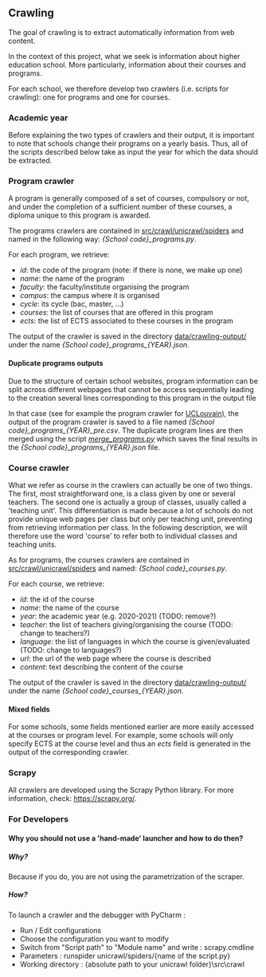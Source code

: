 ## Crawling

The goal of crawling is to extract automatically information from web content.

In the context of this project, what we seek is information about higher education school.
More particularly, information about their courses and programs.

For each school, we therefore develop two crawlers (i.e. scripts for crawling): one for programs and one for courses.

### Academic year

Before explaining the two types of crawlers and their output, it is important to note that 
schools change their programs on a yearly basis. Thus, all of the scripts described below take as 
input the year for which the data should be extracted.

### Program crawler

A program is generally composed of a set of courses, compulsory or not, and under the completion of a sufficient number
of these courses, a diploma unique to this program is awarded.

The programs crawlers are contained in [src/crawl/unicrawl/spiders](unicrawl/spiders) and named in the following way: 
*{School code}_programs.py*.

For each program, we retrieve:
- *id*: the code of the program (note: if there is none, we make up one)
- *name*: the name of the program
- *faculty*: the faculty/institute organising the program
- *campus*: the campus where it is organised
- *cycle*: its cycle (bac, master, ...)
- *courses*: the list of courses that are offered in this program
- *ects*: the list of ECTS associated to these courses in the program

The output of the crawler is saved in the directory [data/crawling-output/](../../data/crawling-output) 
under the name *{School code}\_programs\_{YEAR}.json*.

#### Duplicate programs outputs
Due to the structure of certain school websites, program information can be split across different webpages
that cannot be access sequentially leading to the creation several lines corresponding
to this program in the output file

In that case (see for example the program crawler for [UCLouvain](unicrawl/spiders/ucl_programs.py)), the output
of the program crawler is saved to a file named *{School code}\_programs\_{YEAR}\_pre.csv*.
The duplicate program lines are then merged using the script [*merge_programs.py*](merge_programs.py) which 
saves the final results in the *{School code}\_programs\_{YEAR}.json* file.


### Course crawler

What we refer as course in the crawlers can actually be one of two things. 
The first, most straightforward one, is a class given by one or several teachers. 
The second one is actually a group of classes, usually called a 'teaching unit'.
This differentiation is made because a lot of schools do not provide unique web pages per class
but only per teaching unit, preventing from retrieving information per class.
In the following description, we will therefore use the word 'course' to refer both 
to individual classes and teaching units.

As for programs, the courses crawlers are contained in [src/crawl/unicrawl/spiders](unicrawl/spiders) 
and named: *{School code}_courses.py*.

For each course, we retrieve:
- *id*: the id of the course
- *name*: the name of the course
- *year*: the academic year (e.g. 2020-2021) (TODO: remove?)  
- *teacher*: the list of teachers giving/organising the course (TODO: change to teachers?)
- *language*: the list of languages in which the course is given/evaluated (TODO: change to languages?)
- *url*: the url of the web page where the course is described
- *content*: text describing the content of the course

The output of the crawler is saved in the directory [data/crawling-output/](../../data/crawling-output) 
under the name *{School code}\_courses\_{YEAR}.json*.

#### Mixed fields

For some schools, some fields mentioned earlier are more easily accessed at the courses or program level.
For example, some schools will only specify ECTS at the course level and thus an *ects* field is generated
in the output of the corresponding crawler.


### Scrapy

All crawlers are developed using the Scrapy Python library.
For more information, check: https://scrapy.org/.

### For Developers
#### Why you should not use a 'hand-made' launcher and how to do then?

##### Why?
Because if you do, you are not using the parametrization of the scraper.

##### How?
To launch a crawler and the debugger with PyCharm :
- Run / Edit configurations
- Choose the configuration you want to modify
- Switch from "Script path" to "Module name" and write : scrapy.cmdline
- Parameters : runspider unicrawl/spiders/{name of the script.py}
- Working directory : {absolute path to your unicrawl folder}\src\crawl
